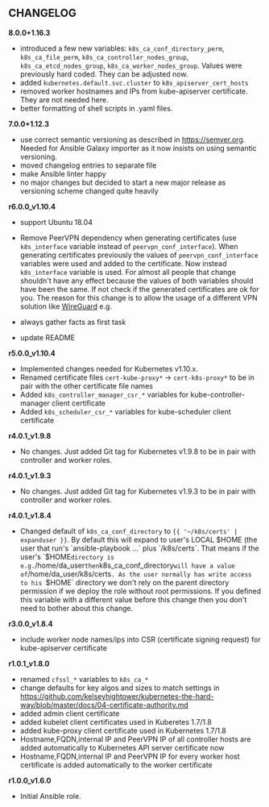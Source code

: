 CHANGELOG
---------

**8.0.0+1.16.3**

- introduced a few new variables: `k8s_ca_conf_directory_perm`, `k8s_ca_file_perm`, `k8s_ca_controller_nodes_group`, `k8s_ca_etcd_nodes_group`, `k8s_ca_worker_nodes_group`. Values were previously hard coded. They can be adjusted now.
- added `kubernetes.default.svc.cluster` to `k8s_apiserver_cert_hosts`
- removed worker hostnames and IPs from kube-apiserver certificate. They are not needed here.
- better formatting of shell scripts in .yaml files.

**7.0.0+1.12.3**

- use correct semantic versioning as described in https://semver.org. Needed for Ansible Galaxy importer as it now insists on using semantic versioning.
- moved changelog entries to separate file
- make Ansible linter happy
- no major changes but decided to start a new major release as versioning scheme changed quite heavily

**r6.0.0_v1.10.4**

- support Ubuntu 18.04

- Remove PeerVPN dependency when generating certificates (use `k8s_interface` variable instead of `peervpn_conf_interface`). When generating certificates previously the values of `peervpn_conf_interface` variables were used and added to the certificate. Now instead `k8s_interface` variable is used. For almost all people that change shouldn't have any effect because the values of both variables should have been the same. If not check if the generated certificates are ok for you. The reason for this change is to allow the usage of a different VPN solution like [WireGuard](https://github.com/githubixx/ansible-role-wireguard) e.g.

- always gather facts as first task

- update README

**r5.0.0_v1.10.4**

- Implemented changes needed for Kubernetes v1.10.x.
- Renamed certificate files `cert-kube-proxy*` -> `cert-k8s-proxy*` to be in pair with the other certificate file names
- Added `k8s_controller_manager_csr_*` variables for kube-controller-manager client certificate
- Added `k8s_scheduler_csr_*` variables for kube-scheduler client certificate

**r4.0.1_v1.9.8**

- No changes. Just added Git tag for Kubernetes v1.9.8 to be in pair with controller and worker roles.

**r4.0.1_v1.9.3**

- No changes. Just added Git tag for Kubernetes v1.9.3 to be in pair with controller and worker roles.

**r4.0.1_v1.8.4**

- Changed default of `k8s_ca_conf_directory` to `{{ '~/k8s/certs' | expanduser }}`. By default this will expand to user's LOCAL $HOME (the user that run's `ansible-playbook ...` plus `/k8s/certs`. That means if the user's `$HOME` directory is e.g. `/home/da_user` then `k8s_ca_conf_directory` will have a value of `/home/da_user/k8s/certs`. As the user normally has write access to his `$HOME` directory we don't rely on the parent directory permission if we deploy the role without root permissions. If you defined this variable with a different value before this change then you don't need to bother about this change.

**r3.0.0_v1.8.4**

- include worker node names/ips into CSR (certificate signing request) for kube-apiserver certificate

**r1.0.1_v1.8.0**

- renamed `cfssl_*` variables to `k8s_ca_*`
- change defaults for key algos and sizes to match settings in https://github.com/kelseyhightower/kubernetes-the-hard-way/blob/master/docs/04-certificate-authority.md
- added admin client certificate
- added kubelet client certificates used in Kuberetes 1.7/1.8
- added kube-proxy client certificate used in Kubernetes 1.7/1.8
- Hostname,FQDN,internal IP and PeerVPN IP of all controller hosts are added automatically to Kubernetes API server certificate now
- Hostname,FQDN,internal IP and PeerVPN IP for every worker host certificate is added automatically to the worker certificate

**r1.0.0_v1.6.0**

- Initial Ansible role.
